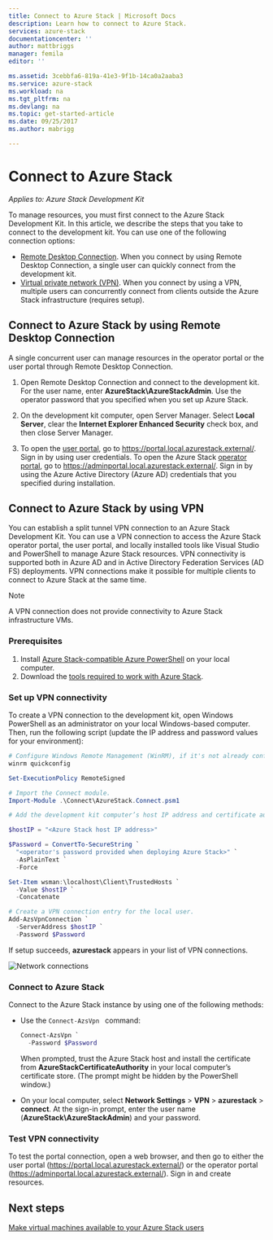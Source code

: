 ```yaml
---
title: Connect to Azure Stack | Microsoft Docs
description: Learn how to connect to Azure Stack.
services: azure-stack
documentationcenter: ''
author: mattbriggs
manager: femila
editor: ''

ms.assetid: 3cebbfa6-819a-41e3-9f1b-14ca0a2aaba3
ms.service: azure-stack
ms.workload: na
ms.tgt_pltfrm: na
ms.devlang: na
ms.topic: get-started-article
ms.date: 09/25/2017
ms.author: mabrigg

---
```

# Connect to Azure Stack

*Applies to: Azure Stack Development Kit*

To manage resources, you must first connect to the Azure Stack Development Kit. In this article, we describe the steps that you take to connect to the development kit. You can use one of the following connection options:

* [Remote Desktop Connection](#connect-with-remote-desktop). When you connect by using Remote Desktop Connection, a single user can quickly connect from the development kit.
* [Virtual private network (VPN)](#connect-with-vpn). When you connect by using a VPN, multiple users can concurrently connect from clients outside the Azure Stack infrastructure (requires setup).

<a name="connect-to-azure-stack-with-remote-desktop"></a>
##  Connect to Azure Stack by using Remote Desktop Connection
A single concurrent user can manage resources in the operator portal or the user portal through Remote Desktop Connection.

1. Open Remote Desktop Connection and connect to the development kit. For the user name, enter **AzureStack\AzureStackAdmin**. Use the operator password that you specified when you set up Azure Stack.  

2. On the development kit computer, open Server Manager. Select **Local Server**, clear the **Internet Explorer Enhanced Security** check box, and then close Server Manager.

3. To open the [user portal](azure-stack-key-features.md#portal), go to https://portal.local.azurestack.external/. Sign in by using user credentials. To open the Azure Stack [operator portal](azure-stack-key-features.md#portal), go to https://adminportal.local.azurestack.external/. Sign in by using the Azure Active Directory (Azure AD) credentials that you specified during installation.

<a name="connect-to-azure-stack-with-vpn"></a>
## Connect to Azure Stack by using VPN

You can establish a split tunnel VPN connection to an Azure Stack Development Kit. You can use a VPN connection to access the Azure Stack operator portal, the user portal, and locally installed tools like Visual Studio and PowerShell to manage Azure Stack resources. VPN connectivity is supported both in Azure AD and in Active Directory Federation Services (AD FS) deployments. VPN connections make it possible for multiple clients to connect to Azure Stack at the same time. 

> [!NOTE] 
> A VPN connection does not provide connectivity to Azure Stack infrastructure VMs. 

### Prerequisites

1. Install [Azure Stack-compatible Azure PowerShell](azure-stack-powershell-install.md) on your local computer.  
2. Download the [tools required to work with Azure Stack](azure-stack-powershell-download.md). 

### Set up VPN connectivity

To create a VPN connection to the development kit, open Windows PowerShell as an administrator on your local Windows-based computer. Then, run the following script (update the IP address and password values for your environment):

```PowerShell 
# Configure Windows Remote Management (WinRM), if it's not already configured.
winrm quickconfig  

Set-ExecutionPolicy RemoteSigned

# Import the Connect module.
Import-Module .\Connect\AzureStack.Connect.psm1 

# Add the development kit computer’s host IP address and certificate authority (CA) to the list of trusted hosts. Make sure you update the IP address and password values for your environment. 

$hostIP = "<Azure Stack host IP address>"

$Password = ConvertTo-SecureString `
  "<operator's password provided when deploying Azure Stack>" `
  -AsPlainText `
  -Force

Set-Item wsman:\localhost\Client\TrustedHosts `
  -Value $hostIP `
  -Concatenate

# Create a VPN connection entry for the local user.
Add-AzsVpnConnection `
  -ServerAddress $hostIP `
  -Password $Password

```

If setup succeeds, **azurestack** appears in your list of VPN connections.

![Network connections](media/azure-stack-connect-azure-stack/image3.png)  

### Connect to Azure Stack

Connect to the Azure Stack instance by using one of the following methods:  

* Use the `Connect-AzsVpn ` command: 
    
  ```PowerShell
  Connect-AzsVpn `
    -Password $Password
  ```

  When prompted, trust the Azure Stack host and install the certificate from **AzureStackCertificateAuthority** in your local computer’s certificate store. (The prompt might be hidden by the PowerShell window.) 

* On your local computer, select **Network Settings** > **VPN** > **azurestack** > **connect**. At the sign-in prompt, enter the user name (**AzureStack\AzureStackAdmin**) and your password.

### Test VPN connectivity

To test the portal connection, open a web browser, and then go to either the user portal (https://portal.local.azurestack.external/) or the operator portal (https://adminportal.local.azurestack.external/). Sign in and create resources.  

## Next steps

[Make virtual machines available to your Azure Stack users](azure-stack-tutorial-tenant-vm.md)

